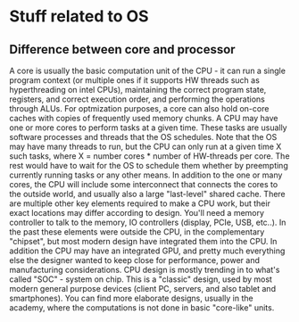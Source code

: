 Stuff related to OS
===================

Difference between core and processor
-------------------------------------
A core is usually the basic computation unit of the CPU - it can run a single program context (or multiple ones if it supports HW threads such as hyperthreading on intel CPUs), maintaining the correct program state, registers, and correct execution order, and performing the operations through ALUs. For optmization purposes, a core can also hold on-core caches with copies of frequently used memory chunks.
A CPU may have one or more cores to perform tasks at a given time. These tasks are usually software processes and threads that the OS schedules. Note that the OS may have many threads to run, but the CPU can only run at a given time X such tasks, where X = number cores * number of HW-threads per core. The rest would have to wait for the OS to schedule them whether by preempting currently running tasks or any other means.
In addition to the one or many cores, the CPU will include some interconnect that connects the cores to the outside world, and usually also a large "last-level" shared cache. There are multiple other key elements required to make a CPU work, but their exact locations may differ according to design. You'll need a memory controller to talk to the memory, IO controllers (display, PCIe, USB, etc..). In the past these elements were outside the CPU, in the complementary "chipset", but most modern design have integrated them into the CPU.
In addition the CPU may have an integrated GPU, and pretty much everything else the designer wanted to keep close for performance, power and manufacturing considerations. CPU design is mostly trending in to what's called "SOC" - system on chip.
This is a "classic" design, used by most modern general purpose devices (client PC, servers, and also tablet and smartphones). You can find more elaborate designs, usually in the academy, where the computations is not done in basic "core-like" units.
